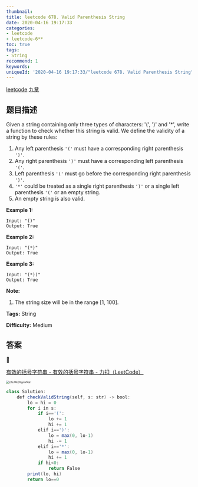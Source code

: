 ```yaml
---
thumbnail:
title: leetcode 678. Valid Parenthesis String
date: 2020-04-16 19:17:33
categories:
- leetcode
- leetcode-6**
toc: true
tags:
- String
recommend: 1
keywords:
uniqueId: '2020-04-16 19:17:33/"leetcode 678. Valid Parenthesis String".html'
---
```


<a href="https://leetcode.com/problems/valid-parenthesis-string/">leetcode</a>
<a href="https://www.jiuzhang.com/solution/valid-parenthesis-string/">九章</a>
## 题目描述
Given a string containing only three types of characters: '(', ')' and '*',
write a function to check whether this string is valid. We define the validity
of a string by these rules:

  1. Any left parenthesis `'('` must have a corresponding right parenthesis `')'`.
  2. Any right parenthesis `')'` must have a corresponding left parenthesis `'('`.
  3. Left parenthesis `'('` must go before the corresponding right parenthesis `')'`.
  4. `'*'` could be treated as a single right parenthesis `')'` or a single left parenthesis `'('` or an empty string.
  5. An empty string is also valid.

**Example 1:**  
        
    Input: "()"
    Output: True


**Example 2:**  
        
    Input: "(*)"
    Output: True


**Example 3:**  
        
    Input: "(*))"
    Output: True


**Note:**  

  1. The string size will be in the range [1, 100].


**Tags:** String

**Difficulty:** Medium

## 答案
<!--more-->

[有效的括号字符串 - 有效的括号字符串 - 力扣（LeetCode）](https://leetcode-cn.com/problems/valid-parenthesis-string/solution/you-xiao-de-gua-hao-zi-fu-chuan-by-leetcode/)

<img src="https://i.loli.net/2020/04/16/cftrJKkDhgmVRal.png" alt="cftrJKkDhgmVRal" style="zoom:50%;" />

```java
class Solution:
    def checkValidString(self, s: str) -> bool:
        lo = hi = 0
        for i in s:
            if i=='(':
                lo += 1
                hi += 1
            elif i==')':
                lo = max(0, lo-1)
                hi -= 1
            elif i=='*':
                lo = max(0, lo-1)
                hi += 1
            if hi<0:
                return False
        print(lo, hi)
        return lo==0
```
